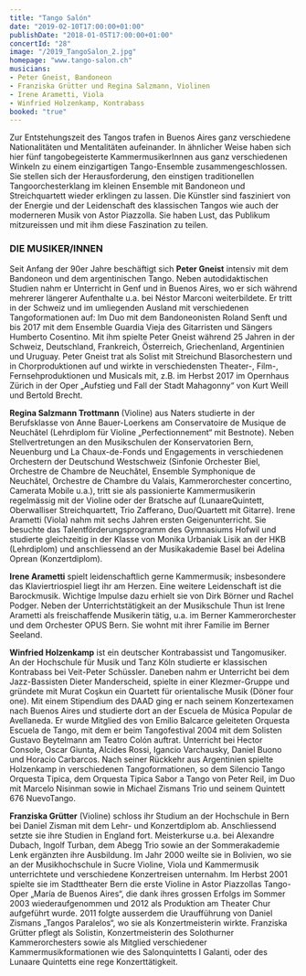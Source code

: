 ```yaml
---
title: "Tango Salón"
date: "2019-02-10T17:00:00+01:00"
publishDate: "2018-01-05T17:00:00+01:00"
concertId: "28"
image: "/2019_TangoSalon_2.jpg"
homepage: "www.tango-salon.ch"
musicians:
- Peter Gneist, Bandoneon
- Franziska Grütter und Regina Salzmann, Violinen
- Irene Arametti, Viola
- Winfried Holzenkamp, Kontrabass
booked: "true"
---
```


Zur Entstehungszeit des Tangos trafen in Buenos Aires ganz verschiedene Nationalitäten
und Mentalitäten aufeinander. In ähnlicher Weise haben sich hier fünf
tangobegeisterte KammermusikerInnen aus ganz verschiedenen Winkeln zu einem
einzigartigen Tango-Ensemble zusammengeschlossen. Sie stellen sich der
Herausforderung, den einstigen traditionellen Tangoorchesterklang im kleinen
Ensemble mit Bandoneon und Streichquartett wieder erklingen zu lassen. Die
Künstler sind fasziniert von der Energie und der Leidenschaft des klassischen
Tangos wie auch der moderneren Musik von Astor Piazzolla. Sie haben Lust,
das Publikum mitzureissen und mit ihm diese Faszination zu teilen.

### DIE MUSIKER/INNEN

Seit Anfang der 90er Jahre beschäftigt sich __Peter Gneist__ intensiv mit dem Bandoneon
und dem argentinischen Tango. Neben autodidaktischen Studien nahm
er Unterricht in Genf und in Buenos Aires, wo er sich während mehrerer längerer
Aufenthalte u.a. bei Néstor Marconi weiterbildete. Er tritt in der Schweiz
und im umliegenden Ausland mit verschiedenen Tangoformationen auf: Im Duo
mit dem Bandoneonisten Roland Senft und bis 2017 mit dem Ensemble Guardia
Vieja des Gitarristen und Sängers Humberto Cosentino. Mit ihm spielte Peter
Gneist während 25 Jahren in der Schweiz, Deutschland, Frankreich, Österreich,
Griechenland, Argentinien und Uruguay. Peter Gneist trat als Solist mit Streichund
Blasorchestern und in Chorproduktionen auf und wirkte in verschiedensten
Theater-, Film-, Fernsehproduktionen und Musicals mit, z.B. im Herbst 2017
im Opernhaus Zürich in der Oper „Aufstieg und Fall der Stadt Mahagonny“ von
Kurt Weill und Bertold Brecht.

__Regina Salzmann Trottmann__ (Violine) aus Naters studierte in der Berufsklasse
von Anne Bauer-Loerkens am Conservatoire de Musique de Neuchâtel
(Lehrdiplom für Violine „Perfectionnement“ mit Bestnote). Neben Stellvertretungen
an den Musikschulen der Konservatorien Bern, Neuenburg und La
Chaux-de-Fonds und Engagements in verschiedenen Orchestern der Deutschund
Westschweiz (Sinfonie Orchester Biel, Orchestre de Chambre de Neuchâtel,
Ensemble Symphonique de Neuchâtel, Orchestre de Chambre du Valais,
Kammerorchester concertino, Camerata Mobile u.a.), tritt sie als passionierte
Kammermusikerin regelmässig mit der Violine oder der Bratsche auf (LunaareQuintett,
Oberwalliser Streichquartett, Trio Zafferano, Duo/Quartett mit Gitarre).
Irene Arametti (Viola) nahm mit sechs Jahren ersten Geigenunterricht. Sie besuchte
das Talentförderungsprogramm des Gymnasiums Hofwil und studierte
gleichzeitig in der Klasse von Monika Urbaniak Lisik an der HKB (Lehrdiplom)
und anschliessend an der Musikakademie Basel bei Adelina Oprean (Konzertdiplom).

__Irene Arametti__ spielt leidenschaftlich gerne Kammermusik; insbesondere
das Klaviertriospiel liegt ihr am Herzen. Eine weitere Leidenschaft
ist die Barockmusik. Wichtige Impulse dazu erhielt sie von Dirk Börner und
Rachel Podger. Neben der Unterrichtstätigkeit an der Musikschule Thun ist Irene
Arametti als freischaffende Musikerin tätig, u.a. im Berner Kammerorchester
und dem Orchester OPUS Bern. Sie wohnt mit ihrer Familie im Berner Seeland.

__Winfried Holzenkamp__ ist ein deutscher Kontrabassist und Tangomusiker. An
der Hochschule für Musik und Tanz Köln studierte er klassischen Kontrabass
bei Veit-Peter Schüssler. Daneben nahm er Unterricht bei dem Jazz-Bassisten
Dieter Manderscheid, spielte in einer Klezmer-Gruppe und gründete mit Murat
Coşkun ein Quartett für orientalische Musik (Döner four one). Mit einem Stipendium
des DAAD ging er nach seinem Konzertexamen nach Buenos Aires
und studierte dort an der Escuela de Música Popular de Avellaneda. Er wurde
Mitglied des von Emilio Balcarce geleiteten Orquesta Escuela de Tango, mit
dem er beim Tangofestival 2004 mit dem Solisten Gustavo Beytelmann am Teatro
Colón auftrat. Unterricht bei Hector Console, Oscar Giunta, Alcides Rossi,
Igancio Varchausky, Daniel Buono und Horacio Carbarcos. Nach seiner Rückkehr
aus Argentinien spielte Holzenkamp in verschiedenen Tangoformationen,
so dem Silencio Tango Orquesta Tipica, dem Orquesta Tipica Sabor a Tango
von Peter Reil, im Duo mit Marcelo Nisinman sowie in Michael Zismans Trio
und seinem Quintett 676 NuevoTango.

__Franziska Grütter__ (Violine) schloss ihr Studium an der Hochschule in Bern
bei Daniel Zisman mit dem Lehr- und Konzertdiplom ab. Anschliessend setzte
sie ihre Studien in England fort. Meisterkurse u.a. bei Alexandre Dubach, Ingolf
Turban, dem Abegg Trio sowie an der Sommerakademie Lenk ergänzten ihre
Ausbildung. Im Jahr 2000 weilte sie in Bolivien, wo sie an der Musikhochschule
in Sucre Violine, Viola und Kammermusik unterrichtete und verschiedene
Konzertreisen unternahm. Im Herbst 2001 spielte sie im Stadttheater Bern die
erste Violine in Astor Piazzollas Tango-Oper „María de Buenos Aires“, die dank
ihres grossen Erfolgs im Sommer 2003 wiederaufgenommen und 2012 als Produktion
am Theater Chur aufgeführt wurde. 2011 folgte ausserdem die Uraufführung
von Daniel Zismans „Tangos Paralelos“, wo sie als Konzertmeisterin
wirkte. Franziska Grütter pflegt als Solistin, Konzertmeisterin des Solothurner
Kammerorchesters sowie als Mitglied verschiedener Kammermusikformationen
wie des Salonquintetts I Galanti, oder des Lunaare Quintetts eine rege Konzerttätigkeit.
